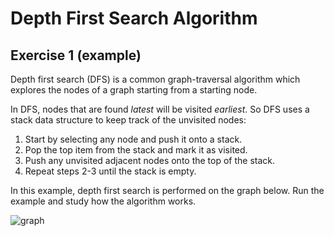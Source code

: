 # Depth First Search Algorithm

## Exercise 1 (example)

Depth first search (DFS) is a common graph-traversal algorithm which explores the nodes of a graph starting from a starting node.

In DFS, nodes that are found *latest* will be visited *earliest*. So DFS uses a stack data structure to keep track of the unvisited nodes:
 
1. Start by selecting any node and push it onto a stack.
2. Pop the top item from the stack and mark it as visited.
3. Push any unvisited adjacent nodes onto the top of the stack.
4. Repeat steps 2-3 until the stack is empty.

In this example, depth first search is performed on the graph below. Run the example and study how the algorithm works.

![graph](/tutorial2/graph_dfs/image-2.png)
